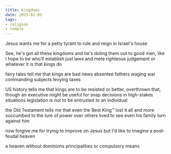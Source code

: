 ```yaml
---
title: Kingdoms
date: 2023-02-05
tags:
- religion
- temple
---
```

Jesus wants me for a petty tyrant
to rule and reign
in Israel's house

See, he's got all these kingdoms
and he's doling them out
to good men, like I hope to be
who'll establish just laws
and mete righteous judgement
or whatever it is
that kings do

fairy tales tell me
that kings are bad news
absentee fathers
waging war
commanding subjects
levying taxes

US history tells me
that kings are to be resisted
or better, overthrown
that, though an executive might be useful
for snap decisions in high-stakes situations
legislation is not to be entrusted
to an individual

the Old Testament tells me
that even the Best King™
lost it all and more
succumbed to the lure
of power over others
lived to see even his family
turn against him

now forgive me for trying
to improve on Jesus
but I'd like to imagine
a post-feudal heaven

a heaven without dominions
principalities
or compulsory means